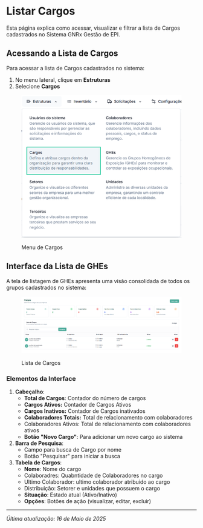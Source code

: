 # Listar Cargos

Esta página explica como acessar, visualizar e filtrar a lista de Cargos cadastrados no Sistema GNRx Gestão de EPI.

## Acessando a Lista de Cargos

Para acessar a lista de Cargos cadastrados no sistema:

1. No menu lateral, clique em **Estruturas**
2. Selecione **Cargos**

<figure><img src="../../.gitbook/assets/image (35).png" alt=""><figcaption><p>Menu de Cargos</p></figcaption></figure>

## Interface da Lista de GHEs

A tela de listagem de GHEs apresenta uma visão consolidada de todos os grupos cadastrados no sistema:

<figure><img src="../../.gitbook/assets/image (36).png" alt=""><figcaption><p>Lista de Cargos</p></figcaption></figure>

### Elementos da Interface

1. **Cabeçalho**:
   * **Total de Cargos**: Contador do número de cargos
   * **Cargos Ativos:** Contador de Cargos Ativos
   * **Cargos Inativos:** Contador de Cargos inativados
   * **Colaboradores Totais:** Total de relacionamento com colaboradores
   * Colaboradores Ativos: Total de relacionamento com colaboradores ativos
   * **Botão "Novo Cargo"**: Para adicionar um novo cargo ao sistema
2. **Barra de Pesquisa**:
   * Campo para busca de Cargo por nome
   * Botão "Pesquisar" para iniciar a busca
3. **Tabela de Cargos**:
   * **Nome**: Nome do cargo
   * Colaboradres: Quabntidade de Colaboradores no cargo
   * Ultimo Colaborador: ultimo colaborador atribuido ao cargo
   * Distribuição: Setorer e unidades que possuem o cargo
   * **Situação**: Estado atual (Ativo/Inativo)
   * **Opções**: Botões de ação (visualizar, editar, excluir)

***

_Última atualização: 16 de Maio de 2025_

